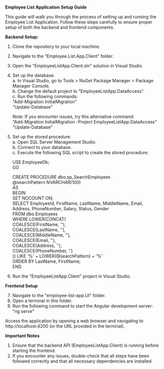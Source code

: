 ****Employee List Application Setup Guide****

This guide will walk you through the process of setting up and running the Employee List Application. 
Follow these steps carefully to ensure proper setup of both the backend and frontend components.

**Backend Setup:**
1. Clone the repository to your local machine.
2. Navigate to the "Employee.List.App.Client" folder.
3. Open the "EmployeeListApp.Client.sln" solution in Visual Studio.
4. Set up the database:\
    a. In Visual Studio, go to Tools > NuGet Package Manager > Package Manager Console.\
    b. Change the default project to "EmployeeListApp.DataAccess".\
    c. Run the following commands:\
    "Add-Migration InitialMigration"\
    "Update-Database"
   
    Note: If you encounter issues, try this alternative command:\
    "Add-Migration InitialMigration -Project EmployeeListApp.DataAccess"\
    "Update-Database"

6. Set up the stored procedure:\
    a. Open SQL Server Management Studio.\
    b. Connect to your database.\
    c. Execute the following SQL script to create the stored procedure:
    
    USE EmployeeDb;\
    GO
    
    CREATE PROCEDURE dbo.sp_SearchEmployees\
        @searchPattern NVARCHAR(100)\
    AS\
    BEGIN\
        SET NOCOUNT ON;\
        SELECT EmployeeId, FirstName, LastName, MiddleName, Email, Address, PhoneNumber, Salary, Status, Gender\
        FROM dbo.Employees\
        WHERE LOWER(CONCAT(\
            COALESCE(FirstName, ''),\
            COALESCE(LastName, ''),\
            COALESCE(MiddleName, ''),\
            COALESCE(Email, ''),\
            COALESCE(Address, ''),\
            COALESCE(PhoneNumber, '')\
        )) LIKE '%' + LOWER(@searchPattern) + '%'\
        ORDER BY LastName, FirstName;\
    END

7. Run the "EmployeeListApp.Client" project in Visual Studio.

**Frontend Setup**

7. Navigate to the "employee-list-app.UI" folder.
8. Open a terminal in this folder.
9. Run the following command to start the Angular development server: "ng serve"

Access the application by opening a web browser and navigating to http://localhost:4200 (or the URL provided in the terminal).

**Important Notes**
1. Ensure that the backend API (EmployeeListApp.Client) is running before starting the frontend.
2. If you encounter any issues, double-check that all steps have been followed correctly and that all necessary dependencies are installed.
